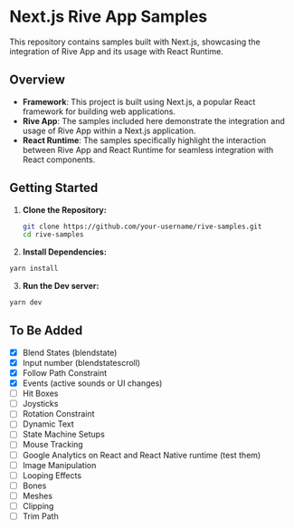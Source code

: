 # Next.js Rive App Samples

This repository contains samples built with Next.js, showcasing the integration of Rive App and its usage with React Runtime.

## Overview

- **Framework**: This project is built using Next.js, a popular React framework for building web applications.
- **Rive App**: The samples included here demonstrate the integration and usage of Rive App within a Next.js application.
- **React Runtime**: The samples specifically highlight the interaction between Rive App and React Runtime for seamless integration with React components.

## Getting Started

1. **Clone the Repository:**

   ```bash
   git clone https://github.com/your-username/rive-samples.git
   cd rive-samples
   ```

2. **Install Dependencies:**

```bash
yarn install
```

3. **Run the Dev server:**

```bash
yarn dev
```

## To Be Added

- [x] Blend States (blendstate)
- [x] Input number (blendstatescroll)
- [x] Follow Path Constraint
- [x] Events (active sounds or UI changes)
- [ ] Hit Boxes
- [ ] Joysticks
- [ ] Rotation Constraint
- [ ] Dynamic Text
- [ ] State Machine Setups
- [ ] Mouse Tracking
- [ ] Google Analytics on React and React Native runtime (test them)
- [ ] Image Manipulation
- [ ] Looping Effects
- [ ] Bones
- [ ] Meshes
- [ ] Clipping
- [ ] Trim Path
